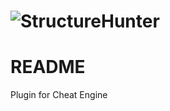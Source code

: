 # ![StructureHunter](https://repository-images.githubusercontent.com/726766577/034565b5-7aa9-4bc9-a354-3929cad595d5)
# README #

Plugin for Cheat Engine
